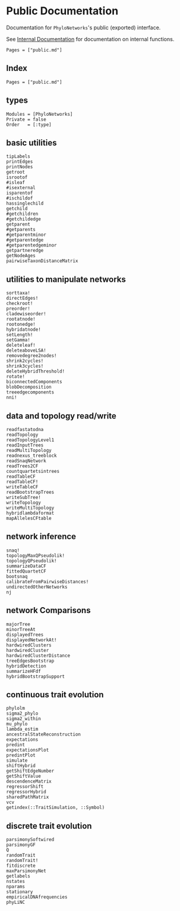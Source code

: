 # Public Documentation

Documentation for `PhyloNetworks`'s public (exported) interface.

See [Internal Documentation](@ref) for documentation on internal functions.

```@contents
Pages = ["public.md"]
```

## Index

```@index
Pages = ["public.md"]
```

## types

```@autodocs
Modules = [PhyloNetworks]
Private = false
Order   = [:type]
```

## basic utilities

```@docs
tipLabels
printEdges
printNodes
getroot
isrootof
#isleaf
#isexternal
isparentof
#ischildof
hassinglechild
getchild
#getchildren
#getchildedge
getparent
#getparents
#getparentminor
#getparentedge
#getparentedgeminor
getpartneredge
getNodeAges
pairwiseTaxonDistanceMatrix
```

## utilities to manipulate networks

```@docs
sorttaxa!
directEdges!
checkroot!
preorder!
cladewiseorder!
rootatnode!
rootonedge!
hybridatnode!
setLength!
setGamma!
deleteleaf!
deleteaboveLSA!
removedegree2nodes!
shrink2cycles!
shrink3cycles!
deleteHybridThreshold!
rotate!
biconnectedComponents
blobDecomposition
treeedgecomponents
nni!
```

## data and topology read/write

```@docs
readfastatodna
readTopology
readTopologyLevel1
readInputTrees
readMultiTopology
readnexus_treeblock
readSnaqNetwork
readTrees2CF
countquartetsintrees
readTableCF
readTableCF!
writeTableCF
readBootstrapTrees
writeSubTree!
writeTopology
writeMultiTopology
hybridlambdaformat
mapAllelesCFtable
```

## network inference

```@docs
snaq!
topologyMaxQPseudolik!
topologyQPseudolik!
summarizeDataCF
fittedQuartetCF
bootsnaq
calibrateFromPairwiseDistances!
undirectedOtherNetworks
nj
```
## network Comparisons

```@docs
majorTree
minorTreeAt
displayedTrees
displayedNetworkAt!
hardwiredClusters
hardwiredCluster
hardwiredClusterDistance
treeEdgesBootstrap
hybridDetection
summarizeHFdf
hybridBootstrapSupport
```

## continuous trait evolution

```@docs
phylolm
sigma2_phylo
sigma2_within
mu_phylo
lambda_estim
ancestralStateReconstruction
expectations
predint
expectationsPlot
predintPlot
simulate
shiftHybrid
getShiftEdgeNumber
getShiftValue
descendenceMatrix
regressorShift
regressorHybrid
sharedPathMatrix
vcv
getindex(::TraitSimulation, ::Symbol)
```

## discrete trait evolution

```@docs
parsimonySoftwired
parsimonyGF
Q
randomTrait
randomTrait!
fitdiscrete
maxParsimonyNet
getlabels
nstates
nparams
stationary
empiricalDNAfrequencies
phyLiNC
```
